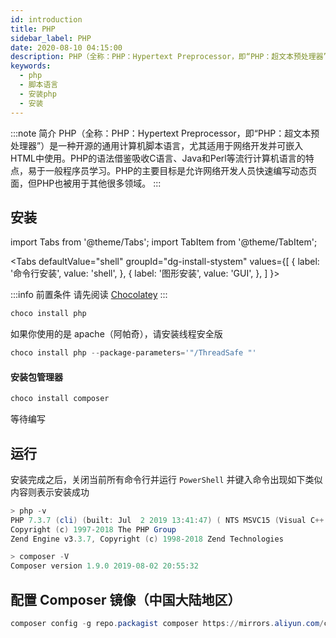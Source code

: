 ```yaml
---
id: introduction
title: PHP
sidebar_label: PHP
date: 2020-08-10 04:15:00
description: PHP（全称：PHP：Hypertext Preprocessor，即“PHP：超文本预处理器”）是一种开源的通用计算机脚本语言，尤其适用于网络开发并可嵌入HTML中使用。PHP的语法借鉴吸收C语言、Java和Perl等流行计算机语言的特点，易于一般程序员学习。PHP的主要目标是允许网络开发人员快速编写动态页面，但PHP也被用于其他很多领域。
keywords:
  - php
  - 脚本语言
  - 安装php
  - 安装
---
```


:::note 简介
PHP（全称：PHP：Hypertext Preprocessor，即“PHP：超文本预处理器”）是一种开源的通用计算机脚本语言，尤其适用于网络开发并可嵌入HTML中使用。PHP的语法借鉴吸收C语言、Java和Perl等流行计算机语言的特点，易于一般程序员学习。PHP的主要目标是允许网络开发人员快速编写动态页面，但PHP也被用于其他很多领域。
:::

## 安装

import Tabs from '@theme/Tabs';
import TabItem from '@theme/TabItem';

<Tabs
  defaultValue="shell"
  groupId="dg-install-stystem"
  values={[
    { label: '命令行安装', value: 'shell', },
    { label: '图形安装', value: 'GUI', },
  ]
}>
<TabItem value="shell">

:::info 前置条件
请先阅读 [Chocolatey](../base-software/chocolatey)
:::

```powershell title="PowerShell"
choco install php
```

如果你使用的是 apache（阿帕奇），请安装线程安全版

~~~powershell title="PowerShell"
choco install php --package-parameters='"/ThreadSafe "'
~~~

#### 安装包管理器

~~~powershell title="PowerShell"
choco install composer
~~~

</TabItem>
<TabItem value="GUI">

等待编写

</TabItem>
</Tabs>

## 运行

安装完成之后，关闭当前所有命令行并运行 `PowerShell` 并键入命令出现如下类似内容则表示安装成功  

~~~powershell title="PowerShell"
> php -v
PHP 7.3.7 (cli) (built: Jul  2 2019 13:41:47) ( NTS MSVC15 (Visual C++ 2017) x64 )
Copyright (c) 1997-2018 The PHP Group
Zend Engine v3.3.7, Copyright (c) 1998-2018 Zend Technologies

> composer -V
Composer version 1.9.0 2019-08-02 20:55:32
~~~

## 配置 Composer 镜像（中国大陆地区）

~~~powershell title="PowerShell"
composer config -g repo.packagist composer https://mirrors.aliyun.com/composer/
~~~